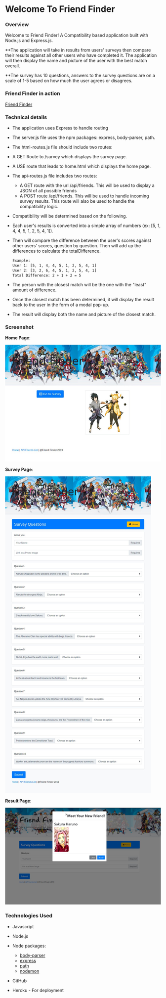 # Welcome To Friend Finder

### Overview

Welcome to Friend Finder! A Compatibility based application built with Node.js and Express.js. 

**The application will take in results from users' surveys then compare their results against all other users who have completed it. The application will then display the name and picture of the user with the best match overall.

**The survey has 10 questions, answers to the survey questions are on a scale of 1-5 based on how much the user agrees or disagrees.

### Friend Finder in action

[Friend Finder](http://friendfinder.yunusibrahim.me/)

### Technical details

- The application uses Express to handle routing

- The server.js file uses the npm packages: express, body-parser, path.

- The html-routes.js file should include two routes:

 - A GET Route to /survey which displays the survey page.
 - A USE route that leads to home.html which displays the home page.

- The api-routes.js file includes two routes:

  - A GET route with the url /api/friends. This will be used to display a JSON of all possible friends
  - A POST route /api/friends. This will be used to handle incoming survey results. This route will also be used to handle the compatibility logic.

- Compatibility will be determined based on the following.

 - Each user's results is converted into a simple array of numbers (ex: [5, 1, 4, 4, 5, 1, 2, 5, 4, 1]).

 - Then will compare the difference between the user's scores against other users' scores, question by question. Then will add up the differences to calculate the totalDifference.
    ~~~
    Example:
    User 1: [5, 1, 4, 4, 5, 1, 2, 5, 4, 1]
    User 2: [3, 2, 6, 4, 5, 1, 2, 5, 4, 1]
    Total Difference: 2 + 1 + 2 = 5
    ~~~
 - The person with the closest match will be the one with the "least" amount of difference.

- Once the closest match has been determined, it will display the result back to the user in the form of a modal pop-up.

- The result will display both the name and picture of the closest match.

### Screenshot

**Home Page**:

![Screenshot](./app/public/assets/images/home-page-friend-finder.jpg)

**Survey Page**: 

![Screenshot](./app/public/assets/images/survey-page-friend-finder.jpg)

**Result Page**:

![Screenshot](./app/public/assets/images/result-page-friend-finder.jpg)


### Technologies Used

* Javascript
* Node.js
* Node packages:
    * [body-parser](https://www.npmjs.com/package/body-parser)
    * [express](https://www.npmjs.com/package/express) 
    * [path](https://www.npmjs.com/package/path)
    * [nodemon](https://www.npmjs.com/package/nodemon)

* GitHub
* Heroku - For deployment
